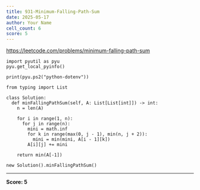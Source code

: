 ```yaml
---
title: 931-Minimum-Falling-Path-Sum
date: 2025-05-17
author: Your Name
cell_count: 6
score: 5
---
```


https://leetcode.com/problems/minimum-falling-path-sum


```
import pyutil as pyu
pyu.get_local_pyinfo()
```


```
print(pyu.ps2("python-dotenv"))
```


```
from typing import List
```


```
class Solution:
  def minFallingPathSum(self, A: List[List[int]]) -> int:
    n = len(A)

    for i in range(1, n):
      for j in range(n):
        mini = math.inf
        for k in range(max(0, j - 1), min(n, j + 2)):
          mini = min(mini, A[i - 1][k])
        A[i][j] += mini

    return min(A[-1])
```


```
new Solution().minFallingPathSum()
```


---
**Score: 5**